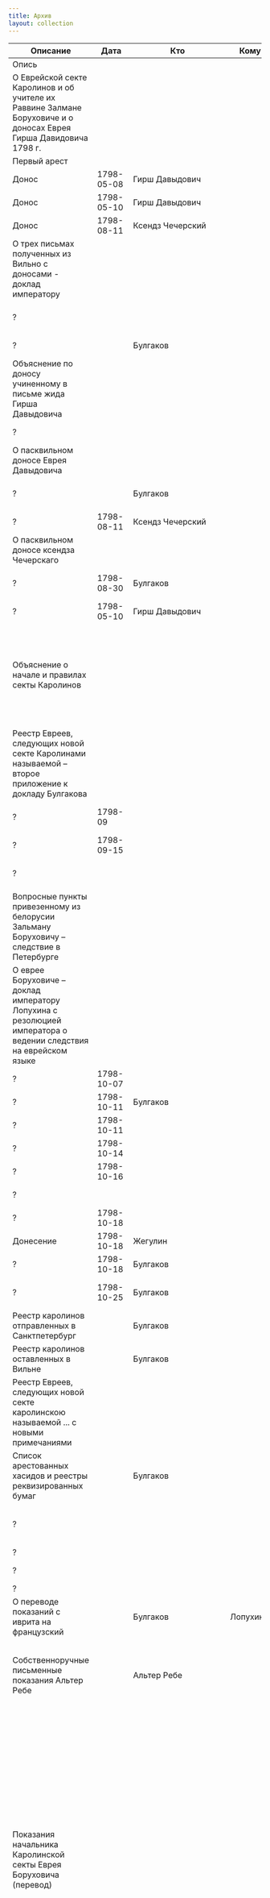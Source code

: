 ```yaml
---
title: Архив
layout: collection
---
```

| Описание | Дата | Кто | Кому | Язык | Документ | Страницы | Расшифровка |
| --- | --- | --- | --- | --- | --- | --- | --- |
| <span class="part-title">Опись</span> |
| О Еврейской секте Каролинов и об учителе их Раввине Залмане Боруховиче и о доносах Еврея Гирша Давидовича 1798 г. |  |  |  | ru | [000](documents/000.html) | <a class="page" href="documents/000.html#p000-1">000</a> |  |
| <span class="part-title">Первый арест</span> |
| Донос | 1798-05-08 | Гирш Давыдович |  | ru | [001](documents/001.html) | <a class="missing-page" href="documents/001.html#p001-1">001</a> <a class="page" href="documents/001.html#p001-2">001об</a> |  |
| Донос | 1798-05-10 | Гирш Давыдович |  | ru | [002](documents/002.html) | <a class="page" href="documents/002.html#p002-1">002</a> <a class="page" href="documents/002.html#p002-2">002об</a> |  |
| Донос | 1798-08-11 | Ксендз Чечерский |  | ru | [003](documents/003.html) | <a class="page" href="documents/003.html#p003-1">003</a> <a class="page" href="documents/003.html#p003-2">003об</a> |  |
| О трех письмах полученных из Вильно с доносами - доклад императору |  |  |  | ru | [004](documents/004.html) | <a class="page" href="documents/004.html#p004-1">004</a> <a class="page" href="documents/004.html#p004-2">004об</a> <a class="page" href="documents/004.html#p005-1">005</a> |  |
| ? |  |  |  | ru | [006](documents/006.html) | <a class="page" href="documents/006.html#p006-1">006</a> <a class="page" href="documents/006.html#p006-2">006об</a> <a class="page" href="documents/006.html#p007-1">007</a> |  |
| ? |  | Булгаков |  | ru | [008](documents/008.html) | <a class="page" href="documents/008.html#p008-1">008</a> <a class="page" href="documents/008.html#p008-2">008об</a> |  |
| Объяснение по доносу учиненному в письме жида Гирша Давыдовича |  |  |  | ru | [009](documents/009.html) | <a class="page" href="documents/009.html#p009-1">009</a> <a class="page" href="documents/009.html#p009-2">009об</a> <a class="page" href="documents/009.html#p010-1">010</a> <a class="page" href="documents/009.html#p010-2">010об</a> |  |
| ? |  |  |  | ru | [011](documents/011.html) | <a class="page" href="documents/011.html#p011-1">011</a> <a class="page" href="documents/011.html#p011-2">011об</a> |  |
| О пасквильном доносе Еврея Давыдовича |  |  |  | ru | [012](documents/012.html) | <a class="page" href="documents/012.html#p012-1">012</a> <a class="page" href="documents/012.html#p012-2">012об</a> |  |
| ? |  | Булгаков |  | ru | [013](documents/013.html) | <a class="page" href="documents/013.html#p013-1">013</a> <a class="page" href="documents/013.html#p013-2">013об</a> <a class="page" href="documents/013.html#p014-1">014</a> |  |
| ? | 1798-08-11 | Ксендз Чечерский |  | ru | [015](documents/015.html) | <a class="page" href="documents/015.html#p015-1">015</a> |  |
| О пасквильном доносе ксендза Чечерскаго |  |  |  | ru | [016](documents/016.html) | <a class="page" href="documents/016.html#p016-1">016</a> <a class="page" href="documents/016.html#p016-2">016об</a> <a class="page" href="documents/016.html#p017-1">017</a> |  |
| ? | 1798-08-30 | Булгаков |  | ru | [018](documents/018.html) | <a class="page" href="documents/018.html#p018-1">018</a> <a class="page" href="documents/018.html#p018-2">018об</a> <a class="page" href="documents/018.html#p019-1">019</a> |  |
| ? | 1798-05-10 | Гирш Давыдович |  | ru | [020](documents/020.html) | <a class="page" href="documents/020.html#p020-1">020</a> |  |
| Объяснение о начале и правилах секты Каролинов |  |  |  | ru | [021](documents/021.html) | <a class="page" href="documents/021.html#p021-1">021</a> <a class="page" href="documents/021.html#p021-2">021об</a> <a class="page" href="documents/021.html#p022-1">022</a> <a class="page" href="documents/021.html#p022-2">022об</a> <a class="page" href="documents/021.html#p023-1">023</a> <a class="page" href="documents/021.html#p023-2">023об</a> <a class="page" href="documents/021.html#p024-1">024</a> <a class="page" href="documents/021.html#p024-2">024об</a> <a class="page" href="documents/021.html#p025-1">025</a> <a class="page" href="documents/021.html#p025-2">025об</a> |  |
| Реестр Евреев, следующих новой секте Каролинами называемой – второе приложение к докладу Булгакова |  |  |  | ru | [026](documents/026.html) | <a class="page" href="documents/026.html#p026-1">026</a> <a class="page" href="documents/026.html#p026-2">026об</a> <a class="page" href="documents/026.html#p027-1">027</a> <a class="page" href="documents/026.html#p027-2">027об</a> |  |
| ? | 1798-09 |  |  | ru | [028](documents/028.html) | <a class="page" href="documents/028.html#p028-1">028</a> <a class="page" href="documents/028.html#p028-2">028об</a> <a class="page" href="documents/028.html#p028a-1">028a</a> |  |
| ? | 1798-09-15 |  |  | ru | [029](documents/029.html) | <a class="page" href="documents/029.html#p029-1">029</a> <a class="page" href="documents/029.html#p029-2">029об</a> |  |
| ? |  |  |  | ru | [030](documents/030.html) | <a class="page" href="documents/030.html#p030-1">030</a> <a class="page" href="documents/030.html#p030-2">030об</a> <a class="page" href="documents/030.html#p031-1">031</a> |  |
| Вопросные пункты привезенному из белорусии Зальману Боруховичу – следствие в Петербурге |  |  |  | ru | [032](documents/032.html) | <a class="page" href="documents/032.html#p032-1">032</a> <a class="page" href="documents/032.html#p032-2">032об</a> <a class="page" href="documents/032.html#p033-1">033</a> <a class="page" href="documents/032.html#p033-2">033об</a> |  |
| О еврее Боруховиче – доклад императору Лопухина с резолюцией императора о ведении следствия на еврейском языке |  |  |  | ru | [034](documents/034.html) | <a class="page" href="documents/034.html#p034-1">034</a> <a class="page" href="documents/034.html#p034-2">034об</a> |  |
| ? | 1798-10-07 |  |  | ru | [035](documents/035.html) | <a class="page" href="documents/035.html#p035-1">035</a> |  |
| ? | 1798-10-11 | Булгаков |  | ru | [036](documents/036.html) | <a class="page" href="documents/036.html#p036-1">036</a> |  |
| ? | 1798-10-11 |  |  | ru | [037](documents/037.html) | <a class="page" href="documents/037.html#p037-1">037</a> |  |
| ? | 1798-10-14 |  |  | ru | [038](documents/038.html) | <a class="page" href="documents/038.html#p038-1">038</a> |  |
| ? | 1798-10-16 |  |  | ru | [039](documents/039.html) | <a class="page" href="documents/039.html#p039-1">039</a> |  |
| ? |  |  |  | ru | [040](documents/040.html) | <a class="page" href="documents/040.html#p040-1">040</a> <a class="page" href="documents/040.html#p040-2">040об</a> |  |
| ? | 1798-10-18 |  |  | ru | [041](documents/041.html) | <a class="page" href="documents/041.html#p041-1">041</a> <a class="page" href="documents/041.html#p041-2">041об</a> |  |
| Донесение | 1798-10-18 | Жегулин |  | ru | [042](documents/042.html) | <a class="page" href="documents/042.html#p042-1">042</a> <a class="page" href="documents/042.html#p042-2">042об</a> |  |
| ? | 1798-10-18 | Булгаков |  | ru | [043](documents/043.html) | <a class="page" href="documents/043.html#p043-1">043</a> |  |
| ? | 1798-10-25 | Булгаков |  | ru | [044](documents/044.html) | <a class="page" href="documents/044.html#p044-1">044</a> <a class="page" href="documents/044.html#p044-2">044об</a> <a class="page" href="documents/044.html#p045-1">045</a> |  |
| Реестр каролинов отправленных в Санктпетербург |  | Булгаков |  | ru | [046](documents/046.html) | <a class="page" href="documents/046.html#p046-1">046</a> |  |
| Реестр каролинов оставленных в Вильне |  | Булгаков |  | ru | [047](documents/047.html) | <a class="page" href="documents/047.html#p047-1">047</a> |  |
| Реестр Евреев, следующих новой секте каролинскою называемой ... с новыми примечаниями |  |  |  | ru | [048](documents/048.html) | <a class="page" href="documents/048.html#p048-1">048</a> <a class="page" href="documents/048.html#p048-2">048об</a> <a class="page" href="documents/048.html#p049-1">049</a> <a class="page" href="documents/048.html#p049-2">049об</a> <a class="page" href="documents/048.html#p050-1">050</a> <a class="page" href="documents/048.html#p050-2">050об</a> <a class="page" href="documents/048.html#p051-1">051</a> |  |
| Список арестованных хасидов и реестры реквизированных бумаг |  | Булгаков |  | ru | [052](documents/052.html) | <a class="page" href="documents/052.html#p052-1">052</a> <a class="page" href="documents/052.html#p052-2">052об</a> | Арье-Лейб Дубинский |
| ? |  |  |  | ru | [053](documents/053.html) | <a class="page" href="documents/053.html#p053-1">053</a> <a class="page" href="documents/053.html#p053-2">053об</a> <a class="page" href="documents/053.html#p054-1">054</a> <a class="page" href="documents/053.html#p054-2">054об</a> |  |
| ? |  |  |  | ru | [055](documents/055.html) | <a class="page" href="documents/055.html#p055-1">055</a> |  |
| ? |  |  |  | ru | [056](documents/056.html) | <a class="page" href="documents/056.html#p056-1">056</a> <a class="page" href="documents/056.html#p056-2">056об</a> |  |
| ? |  |  |  | ru | [057](documents/057.html) | <a class="page" href="documents/057.html#p057-1">057</a> |  |
| O переводе показаний с иврита на французский |  | Булгаков | Лопухину | ru | [058](documents/058.html) | <a class="page" href="documents/058.html#p058-1">058</a> | Арье-Лейб Дубинский |
| Собственноручные письменные показания Альтер Ребе |  | Альтер Ребе |  | he | [059](documents/059.html) | <a class="page" href="documents/059.html#p059-1">059</a> <a class="page" href="documents/059.html#p059-2">059об</a> <a class="page" href="documents/059.html#p060-1">060</a> <a class="page" href="documents/059.html#p060-2">060об</a> <a class="page" href="documents/059.html#p061-1">061</a> <a class="page" href="documents/059.html#p061-2">061об</a> <a class="page" href="documents/059.html#p062-1">062</a> |  |
| Показания начальника Каролинской секты Еврея Боруховича (перевод) |  |  |  | fr | [063](documents/063.html) | <a class="page" href="documents/063.html#p063-1">063</a> <a class="page" href="documents/063.html#p063-2">063об</a> <a class="page" href="documents/063.html#p064-1">064</a> <a class="page" href="documents/063.html#p064-2">064об</a> <a class="page" href="documents/063.html#p065-1">065</a> <a class="page" href="documents/063.html#p065-2">065об</a> <a class="page" href="documents/063.html#p066-1">066</a> <a class="page" href="documents/063.html#p066-2">066об</a> <a class="page" href="documents/063.html#p067-1">067</a> <a class="page" href="documents/063.html#p067-2">067об</a> <a class="page" href="documents/063.html#p068-1">068</a> <a class="page" href="documents/063.html#p068-2">068об</a> <a class="page" href="documents/063.html#p069-1">069</a> <a class="page" href="documents/063.html#p070-1">070</a> <a class="page" href="documents/063.html#p070-2">070об</a> <a class="page" href="documents/063.html#p071-1">071</a> <a class="page" href="documents/063.html#p071-2">071об</a> <a class="page" href="documents/063.html#p072-1">072</a> <a class="page" href="documents/063.html#p072-2">072об</a> <a class="page" href="documents/063.html#p073-1">073</a> <a class="page" href="documents/063.html#p073-2">073об</a> <a class="page" href="documents/063.html#p074-1">074</a> <a class="page" href="documents/063.html#p074-2">074об</a> <a class="page" href="documents/063.html#p075-1">075</a> <a class="page" href="documents/063.html#p075-2">075об</a> <a class="page" href="documents/063.html#p076-1">076</a> <a class="page" href="documents/063.html#p076-2">076об</a> <a class="page" href="documents/063.html#p077-1">077</a> <a class="page" href="documents/063.html#p077-2">077об</a> <a class="page" href="documents/063.html#p078-1">078</a> |  |
| Краткая выписка из показания начальника Каролинской Секты Еврея Боруховича (перевод с французского текста) |  |  |  | ru | [079](documents/079.html) | <a class="page" href="documents/079.html#p079-1">079</a> <a class="page" href="documents/079.html#p079-2">079об</a> <a class="page" href="documents/079.html#p080-1">080</a> |  |
| О заведенной Евреями Секте Каролинов – доклад Лопухина императору о всей истории ареста. На первой странице резолюция императора от 16 ноября 1798 года (19 кислева) |  |  |  | ru | [081](documents/081.html) | <a class="page" href="documents/081.html#p081-1">081</a> <a class="page" href="documents/081.html#p081-2">081об</a> <a class="page" href="documents/081.html#p082-1">082</a> <a class="page" href="documents/081.html#p082-2">082об</a> <a class="page" href="documents/081.html#p083-1">083</a> <a class="page" href="documents/081.html#p083-2">083об</a> |  |
| ПисьмоБулгакову |  |  | Булгакову | ru | [084](documents/084.html) | <a class="page" href="documents/084.html#p084-1">084</a> <a class="page" href="documents/084.html#p084-2">084об</a> |  |
| Объявитель сего еврей (рабин) Залман Борухович... | 1798-11-17 |  |  | ru | [085](documents/085.html) | <a class="page" href="documents/085.html#p085-1">085</a> |  |
| Письмо Лопухину о семи арестованных евреях, отправленных в Вильну | 1798-11-26 |  |  | ru | [086](documents/086.html) | <a class="page" href="documents/086.html#p086-1">086</a> |  |
| Письмо Лопухину об арестованных | 1798-12-05 | Булгаков |  | ru | [087](documents/087.html) | <a class="page" href="documents/087.html#p087-1">087</a> |  |
| Лопухину об освобождении всех арестованных | 1798-11-25 | Булгаков |  | ru | [088](documents/088.html) | <a class="page" href="documents/088.html#p088-1">088</a> |  |
| Заставка: Следствие, произведенное в Вильне по случаю заведения евреями Каролинской секты | 1798-10-25 | Булгаков |  | ru | [088a](documents/088a.html) | <a class="page" href="documents/088a.html#p088a-1">088a</a> |  |
| Лопухину | 1798-12-04 | Жегулин |  | ru | [089](documents/089.html) | <a class="page" href="documents/089.html#p089-1">089</a> <a class="page" href="documents/089.html#p089-2">089об</a> |  |
| Допрос Жида Меера Рафаловича , раввина и начальника Каролинской секты из Вильно (перевод) |  | Меер Рафалович |  | ru | [090](documents/090.html) | <a class="page" href="documents/090.html#p090-1">090</a> <a class="page" href="documents/090.html#p090-2">090об</a> <a class="page" href="documents/090.html#p091-1">091</a> | Ифрах Абрамов |
| Допрос ЖидаМеера Рафаловича |  | Меер Рафалович |  | pl | [092](documents/092.html) | <a class="page" href="documents/092.html#p092-1">092</a> <a class="page" href="documents/092.html#p092-2">092об</a> |  |
| Допрос жида Нохима Ицковича , повереннаго по делам Каролинов (перевод) |  | Нохим Ицкович |  | ru | [093](documents/093.html) | <a class="page" href="documents/093.html#p093-1">093</a> <a class="page" href="documents/093.html#p093-2">093об</a> <a class="page" href="documents/093.html#p094-1">094</a> | Ифрах Абрамов |
| Допрос жидаНохима Ицковича |  | Нохим Ицкович |  | pl | [095](documents/095.html) | <a class="page" href="documents/095.html#p095-1">095</a> <a class="page" href="documents/095.html#p095-2">095об</a> <a class="page" href="documents/095.html#p096-1">096</a> |  |
| Допрос жида Лейбы Зеликовича (перевод) |  | Лейба Зеликович |  | ru | [097](documents/097.html) | <a class="page" href="documents/097.html#p097-1">097</a> <a class="page" href="documents/097.html#p097-2">097об</a> | Ифрах Абрамов |
| Допрос жидаЛейбы Зеликовича |  | Лейба Зеликович |  | pl | [098](documents/098.html) | <a class="page" href="documents/098.html#p098-1">098</a> <a class="page" href="documents/098.html#p098-2">098об</a> |  |
| Допрос жида Арона Берковича (перевод) |  | Арон Беркович |  | ru | [099](documents/099.html) | <a class="page" href="documents/099.html#p099-1">099</a> <a class="page" href="documents/099.html#p099-2">099об</a> | Ифрах Абрамов |
| Допрос жидаАрона Берковича |  | Арон Беркович |  | pl | [100](documents/100.html) | <a class="page" href="documents/100.html#p100-1">100</a> <a class="page" href="documents/100.html#p100-2">100об</a> |  |
| Допрос жида Лейбы Мейеровича (перевод) |  | Лейба Мейерович |  | ru | [101](documents/101.html) | <a class="page" href="documents/101.html#p101-1">101</a> <a class="page" href="documents/101.html#p101-2">101об</a> | Ифрах Абрамов |
| Допрос жидаЛейбы Мейеровича |  | Лейба Мейерович |  | pl | [102](documents/102.html) | <a class="page" href="documents/102.html#p102-1">102</a> <a class="page" href="documents/102.html#p102-2">102об</a> |  |
| Допрос жида Зелмана Янкелевича (перевод) |  | Зелман Янкелевич |  | ru | [103](documents/103.html) | <a class="page" href="documents/103.html#p103-1">103</a> | Ифрах Абрамов |
| Допрос жидаЗелмана Янкелевича |  | Зелман Янкелевич |  | pl | [104](documents/104.html) | <a class="page" href="documents/104.html#p104-1">104</a> |  |
| Допрос жида Вулфа Шимелиовича (перевод) |  | Вулф Шимелиович |  | ru | [105](documents/105.html) | <a class="page" href="documents/105.html#p105-1">105</a> | Ифрах Абрамов |
| Допрос жидаВулфа Шимелиовича |  | Вулф Шимелиович |  | pl | [106](documents/106.html) | <a class="page" href="documents/106.html#p106-1">106</a> |  |
| Допрос Браславского жида Рафаила Шлиемовича (перевод) |  | Рафаил Шлиомович |  | ru | [107](documents/107.html) | <a class="page" href="documents/107.html#p107-1">107</a> <a class="page" href="documents/107.html#p107-2">107об</a> | Ифрах Абрамов |
| Допрос Браславского жидаРафаила Шлиемовича |  | Рафаил Шлиомович |  | pl | [108](documents/108.html) | <a class="page" href="documents/108.html#p108-1">108</a> <a class="page" href="documents/108.html#p108-2">108об</a> |  |
| Допрос жида Юделя Елиашевича (перевод) |  | Юдель Елиашевич |  | ru | [109](documents/109.html) | <a class="page" href="documents/109.html#p109-1">109</a> <a class="missing-page" href="documents/109.html#p109-2">109об</a> | Ифрах Абрамов |
| Допрос жидаЮделя Елиашевича |  | Юдель Елиашевич |  | pl | [110](documents/110.html) | <a class="page" href="documents/110.html#p110-1">110</a> <a class="page" href="documents/110.html#p110-2">110об</a> |  |
| Допрос жида Михеля Файбишовича (перевод) |  | Михель Файбишович |  | ru | [111](documents/111.html) | <a class="page" href="documents/111.html#p111-1">111</a> | Ифрах Абрамов |
| Допрос жидаМихеля Файбишовича |  | Михель Файбишович |  | pl | [112](documents/112.html) | <a class="page" href="documents/112.html#p112-1">112</a> |  |
| Допрос жида Зелмана Лейзеровича (перевод) |  | Зелман Лейзерович |  | ru | [113](documents/113.html) | <a class="page" href="documents/113.html#p113-1">113</a> | Ифрах Абрамов |
| Допрос жидаЗелмана Лейзеровича |  | Зелман Лейзерович |  | pl | [114](documents/114.html) | <a class="page" href="documents/114.html#p114-1">114</a> |  |
| Допрос жида Переца Хаймовича (перевод) |  | Перец Хаймович |  | ru | [115](documents/115.html) | <a class="page" href="documents/115.html#p115-1">115</a> | Ифрах Абрамов |
| Допрос жидаПереца Хаймовича |  | Перец Хаймович |  | pl | [116](documents/116.html) | <a class="page" href="documents/116.html#p116-1">116</a> |  |
| Допрос жида Ицка Сайовича (перевод) |  | Ицко Сайович |  | ru | [117](documents/117.html) | <a class="page" href="documents/117.html#p117-1">117</a> | Ифрах Абрамов |
| Допрос жидаИцка Сайовича |  | Ицко Сайович |  | pl | [118](documents/118.html) | <a class="page" href="documents/118.html#p118-1">118</a> |  |
| Допрос жидаШая Ицковича |  | Шая Ицкович |  | pl | [119](documents/119.html) | <a class="page" href="documents/119.html#p119-1">119</a> |  |
| Допрос жида Шая Ицковича (перевод) |  | Шая_Ицкович |  | ru | [120](documents/120.html) | <a class="page" href="documents/120.html#p120-1">120</a> | Ифрах Абрамов |
| Допрос жида Лейзера Нотолевича (перевод) |  | Лейзер Нотолевич |  | ru | [121](documents/121.html) | <a class="page" href="documents/121.html#p121-1">121</a> | Ифрах Абрамов |
| Допрос жидаЛейзера Нотолевича |  | Лейзер Нотолевич |  | pl | [122](documents/122.html) | <a class="page" href="documents/122.html#p122-1">122</a> |  |
| Допрос жида Боруха Мордуховича (перевод) |  | Борух Мордухович |  | ru | [123](documents/123.html) | <a class="page" href="documents/123.html#p123-1">123</a> | Ифрах Абрамов |
| Допрос жидаБоруха Мордуховича |  | Борух Мордухович |  | pl | [124](documents/124.html) | <a class="page" href="documents/124.html#p124-1">124</a> |  |
| Допрос жида Иоселя Мовшовича (перевод) |  | Иосель Мовшович |  | ru | [125](documents/125.html) | <a class="page" href="documents/125.html#p125-1">125</a> | Ифрах Абрамов |
| Допрос жидаИоселя Мовшовича |  | Иосель Мовшович |  | pl | [126](documents/126.html) | <a class="page" href="documents/126.html#p126-1">126</a> |  |
| Допрос жида Мовши Иосиеловича (перевод) |  | Мовша Иосилович |  | ru | [127](documents/127.html) | <a class="page" href="documents/127.html#p127-1">127</a> | Ифрах Абрамов |
| Допрос жидаМовши Иосиеловича |  | Мовша Иосилович |  | pl | [128](documents/128.html) | <a class="page" href="documents/128.html#p128-1">128</a> |  |
| Допрос жида Хлиовна Зоруховича (перевод) |  | Хлиовна Зорухович |  | ru | [129](documents/129.html) | <a class="page" href="documents/129.html#p129-1">129</a> | Ифрах Абрамов |
| Допрос жидаХлиовна Зоруховича |  | Хлиовна Зорухович |  | pl | [130](documents/130.html) | <a class="page" href="documents/130.html#p130-1">130</a> |  |
| Допрос жида Зелмана Лейбовича (перевод) |  | Зелман Лейбович |  | ru | [131](documents/131.html) | <a class="page" href="documents/131.html#p131-1">131</a> | Ифрах Абрамов |
| Допрос жидаЗелмана Лейбовича |  | Зелман Лейбович |  | pl | [132](documents/132.html) | <a class="page" href="documents/132.html#p132-1">132</a> |  |
| Допрос жида Гирши Иоселиовича (перевод) |  | Гирша Иоселиович |  | ru | [133](documents/133.html) | <a class="page" href="documents/133.html#p133-1">133</a> | Ифрах Абрамов |
| Допрос жидаГирши Иоселиовича |  | Гирша Иоселиович |  | pl | [134](documents/134.html) | <a class="page" href="documents/134.html#p134-1">134</a> |  |
| Допрос жида Шмуила Хаимовича , Индурскаго рабина (перевод) |  | Шмуйло Хаймович |  | ru | [135](documents/135.html) | <a class="page" href="documents/135.html#p135-1">135</a> <a class="page" href="documents/135.html#p135-2">135об</a> | Ифрах Абрамов |
| Допрос жидаШмуила Хаимовича |  | Шмуйло Хаймович |  | pl | [136](documents/136.html) | <a class="page" href="documents/136.html#p136-1">136</a> <a class="page" href="documents/136.html#p136-2">136об</a> |  |
| Имена - сгулот |  |  |  | he | [137](documents/137.html) | <a class="page" href="documents/137.html#p137-1">137</a> <a class="page" href="documents/137.html#p138-1">138</a> <a class="page" href="documents/137.html#p139-1">139</a> <a class="page" href="documents/137.html#p140-1">140</a> <a class="page" href="documents/137.html#p141-1">141</a> <a class="page" href="documents/137.html#p142-1">142</a> <a class="page" href="documents/137.html#p143-1">143</a> |  |
| Заставка: Бумаги, найденные у Меера Рафаиловича |  |  |  | ru | [143a](documents/143a.html) | <a class="page" href="documents/143a.html#p143a-1">143a</a> |  |
| Письмо |  |  |  | pl | [144](documents/144.html) | <a class="page" href="documents/144.html#p144-1">144</a> <a class="page" href="documents/144.html#p144-2">144об</a> |  |
| ? |  |  |  | pl | [145](documents/145.html) | <a class="page" href="documents/145.html#p145-1">145</a> |  |
| Текст |  |  |  | yi | [146](documents/146.html) | <a class="page" href="documents/146.html#p146-1">146</a> |  |
| ? |  |  |  | pl | [147](documents/147.html) | <a class="page" href="documents/147.html#p147-1">147</a> |  |
| ? |  |  |  | he | [148](documents/148.html) | <a class="page" href="documents/148.html#p148-1">148</a> |  |
| ? |  |  |  | he | [148a](documents/148a.html) | <a class="page" href="documents/148a.html#p148a-1">148a</a> |  |
| ? |  |  |  | fr | [149](documents/149.html) | <a class="page" href="documents/149.html#p149-1">149</a> |  |
| ? |  |  |  | he | [150](documents/150.html) | <a class="page" href="documents/150.html#p150-1">150</a> |  |
| Заставка: Письмо, найденное у Вольфа Шмулевича |  |  |  | ru | [150a](documents/150a.html) | <a class="page" href="documents/150a.html#p150a-1">150a</a> |  |
| ? |  |  |  | fr | [151](documents/151.html) | <a class="page" href="documents/151.html#p151-1">151</a> |  |
| ? |  |  |  | he | [152](documents/152.html) | <a class="page" href="documents/152.html#p152-1">152</a> <a class="page" href="documents/152.html#p152-2">152об</a> |  |
| Заставка: Бумаги Нохума Ицковича |  |  |  | ru | [152a](documents/152a.html) | <a class="page" href="documents/152a.html#p152a-1">152a</a> |  |
| ? | сиван 550??? |  |  | fr | [153](documents/153.html) | <a class="page" href="documents/153.html#p153-1">153</a> |  |
| ? |  |  |  | he | [154](documents/154.html) | <a class="page" href="documents/154.html#p154-1">154</a> <a class="page" href="documents/154.html#p154-2">154об</a> |  |
| ? |  |  |  | pl | [155](documents/155.html) | <a class="page" href="documents/155.html#p155-1">155</a> <a class="page" href="documents/155.html#p155-2">155об</a> |  |
| ? |  |  |  | he | [156](documents/156.html) | <a class="page" href="documents/156.html#p156-1">156</a> |  |
| ? |  |  |  | he | [157](documents/157.html) | <a class="page" href="documents/157.html#p157-1">157</a> |  |
| ? | 1798-10-16 | губернский секретарьКозминский |  | ru | [158](documents/158.html) | <a class="page" href="documents/158.html#p158-1">158</a> | Ифрах Абрамов |
| ? |  |  |  | pl | [159](documents/159.html) | <a class="page" href="documents/159.html#p159-1">159</a> |  |
| Заставка: Расписки в деньгах, пересланных в Иерусалим |  |  |  | ru | [160](documents/160.html) | <a class="page" href="documents/160.html#p160-1">160</a> | Ифрах Абрамов |
| ? |  |  |  | he | [161](documents/161.html) | <a class="page" href="documents/161.html#p161-1">161</a> <a class="page" href="documents/161.html#p161-2">161об</a> |  |
| ? |  |  |  | he | [162](documents/162.html) | <a class="page" href="documents/162.html#p162-1">162</a> |  |
| ? |  |  |  | he | [163](documents/163.html) | <a class="page" href="documents/163.html#p163-1">163</a> |  |
| ? |  |  |  | he | [164](documents/164.html) | <a class="page" href="documents/164.html#p164-1">164</a> |  |
| ? |  |  |  | he | [165](documents/165.html) | <a class="page" href="documents/165.html#p165-1">165</a> |  |
| ? |  |  |  | he | [166](documents/166.html) | <a class="page" href="documents/166.html#p166-1">166</a> |  |
| ? |  |  |  | he | [167](documents/167.html) | <a class="page" href="documents/167.html#p167-1">167</a> |  |
| ? |  |  |  | he | [168](documents/168.html) | <a class="page" href="documents/168.html#p168-1">168</a> |  |
| ? |  |  |  | he | [169](documents/169.html) | <a class="page" href="documents/169.html#p169-1">169</a> |  |
| ? |  |  |  | he | [170](documents/170.html) | <a class="page" href="documents/170.html#p170-1">170</a> |  |
| ? |  |  |  | he | [171](documents/171.html) | <a class="page" href="documents/171.html#p171-1">171</a> <a class="page" href="documents/171.html#p171-2">171об</a> |  |
| ? |  |  |  | he | [172](documents/172.html) | <a class="page" href="documents/172.html#p172-1">172</a> |  |
| ? |  |  |  | he | [173](documents/173.html) | <a class="page" href="documents/173.html#p173-1">173</a> |  |
| ? |  |  |  | he | [174](documents/174.html) | <a class="page" href="documents/174.html#p174-1">174</a> <a class="page" href="documents/174.html#p174-2">174об</a> |  |
| ? |  |  |  | he | [175](documents/175.html) | <a class="page" href="documents/175.html#p175-1">175</a> <a class="page" href="documents/175.html#p175-2">175об</a> |  |
| ? |  |  |  | he | [176](documents/176.html) | <a class="page" href="documents/176.html#p176-1">176</a> |  |
| ? |  |  |  | he | [177](documents/177.html) | <a class="page" href="documents/177.html#p177-1">177</a> |  |
| ? |  |  |  | he | [178](documents/178.html) | <a class="page" href="documents/178.html#p178-1">178</a> |  |
| ? |  |  |  | he | [179](documents/179.html) | <a class="page" href="documents/179.html#p179-1">179</a> <a class="page" href="documents/179.html#p179a-1">179a</a> |  |
| ? |  |  |  | he | [180](documents/180.html) | <a class="page" href="documents/180.html#p180-1">180</a> <a class="page" href="documents/180.html#p180-2">180об</a> |  |
| ? |  |  |  | he | [181](documents/181.html) | <a class="page" href="documents/181.html#p181-1">181</a> |  |
| ? |  |  |  | he | [182](documents/182.html) | <a class="page" href="documents/182.html#p182-1">182</a> |  |
| ? |  |  |  | he | [183](documents/183.html) | <a class="page" href="documents/183.html#p183-1">183</a> |  |
| ? |  |  |  | he | [184](documents/184.html) | <a class="page" href="documents/184.html#p184-1">184</a> |  |
| ? |  |  |  | he | [185](documents/185.html) | <a class="page" href="documents/185.html#p185-1">185</a> |  |
| ? |  |  |  | he | [186](documents/186.html) | <a class="page" href="documents/186.html#p186-1">186</a> |  |
| ? |  |  |  | he | [187](documents/187.html) | <a class="page" href="documents/187.html#p187-1">187</a> |  |
| ? |  |  |  | he | [188](documents/188.html) | <a class="page" href="documents/188.html#p188-1">188</a> |  |
| ? |  |  |  | he | [189](documents/189.html) | <a class="page" href="documents/189.html#p189-1">189</a> |  |
| ? |  |  |  | he | [190](documents/190.html) | <a class="page" href="documents/190.html#p190-1">190</a> |  |
| ? |  |  |  | he | [191](documents/191.html) | <a class="page" href="documents/191.html#p191-1">191</a> |  |
| ? |  |  |  | he | [192](documents/192.html) | <a class="page" href="documents/192.html#p192-1">192</a> |  |
| ? |  |  |  | he | [193](documents/193.html) | <a class="page" href="documents/193.html#p193-1">193</a> |  |
| ? |  |  |  | he | [194](documents/194.html) | <a class="page" href="documents/194.html#p194-1">194</a> |  |
| ? |  |  |  | he | [195](documents/195.html) | <a class="page" href="documents/195.html#p195-1">195</a> |  |
| ? |  |  |  | he | [196](documents/196.html) | <a class="page" href="documents/196.html#p196-1">196</a> |  |
| ? |  |  |  | he | [197](documents/197.html) | <a class="page" href="documents/197.html#p197-1">197</a> |  |
| ? |  |  |  | he | [198](documents/198.html) | <a class="page" href="documents/198.html#p198-1">198</a> |  |
| ? |  |  |  | he | [199](documents/199.html) | <a class="page" href="documents/199.html#p199-1">199</a> |  |
| ? |  |  |  | he | [200](documents/200.html) | <a class="page" href="documents/200.html#p200-1">200</a> <a class="page" href="documents/200.html#p200-2">200об</a> |  |
| ? |  |  |  | he | [201](documents/201.html) | <a class="page" href="documents/201.html#p201-1">201</a> |  |
| ? |  |  |  | he | [202](documents/202.html) | <a class="page" href="documents/202.html#p202-1">202</a> |  |
| ? |  |  |  | he | [203](documents/203.html) | <a class="page" href="documents/203.html#p203-1">203</a> |  |
| ? |  |  |  | he | [204](documents/204.html) | <a class="page" href="documents/204.html#p204-1">204</a> |  |
| ? |  |  |  | he | [205](documents/205.html) | <a class="page" href="documents/205.html#p205-1">205</a> |  |
| ? |  |  |  | he | [206](documents/206.html) | <a class="page" href="documents/206.html#p206-1">206</a> |  |
| ? |  |  |  | he | [207](documents/207.html) | <a class="page" href="documents/207.html#p207-1">207</a> |  |
| ? |  |  |  | he | [208](documents/208.html) | <a class="page" href="documents/208.html#p208-1">208</a> |  |
| ? |  |  |  | he | [209](documents/209.html) | <a class="page" href="documents/209.html#p209-1">209</a> <a class="page" href="documents/209.html#p209-2">209об</a> |  |
| ? |  |  |  | he | [210](documents/210.html) | <a class="page" href="documents/210.html#p210-1">210</a> |  |
| ? |  |  |  | he | [211](documents/211.html) | <a class="page" href="documents/211.html#p211-1">211</a> |  |
| ? |  |  |  | he | [212](documents/212.html) | <a class="page" href="documents/212.html#p212-1">212</a> |  |
| ? |  |  |  | he | [213](documents/213.html) | <a class="page" href="documents/213.html#p213-1">213</a> <a class="page" href="documents/213.html#p213-2">213об</a> |  |
| ? |  |  |  | he | [214](documents/214.html) | <a class="page" href="documents/214.html#p214-1">214</a> <a class="page" href="documents/214.html#p214-2">214об</a> |  |
| ? |  |  |  | he | [215](documents/215.html) | <a class="page" href="documents/215.html#p215-1">215</a> <a class="page" href="documents/215.html#p215-2">215об</a> |  |
| ? |  |  |  | he | [216](documents/216.html) | <a class="page" href="documents/216.html#p216-1">216</a> |  |
| ? |  |  |  | he | [217](documents/217.html) | <a class="page" href="documents/217.html#p217-1">217</a> <a class="page" href="documents/217.html#p217-2">217об</a> |  |
| ? |  |  |  | he | [218](documents/218.html) | <a class="page" href="documents/218.html#p218-1">218</a> <a class="page" href="documents/218.html#p218-2">218об</a> |  |
| ? |  |  |  | he | [219](documents/219.html) | <a class="page" href="documents/219.html#p219-1">219</a> <a class="page" href="documents/219.html#p219-2">219об</a> |  |
| ? |  |  |  | he | [220](documents/220.html) | <a class="page" href="documents/220.html#p220-1">220</a> |  |
| ? |  |  |  | he | [221](documents/221.html) | <a class="page" href="documents/221.html#p221-1">221</a> |  |
| ? |  |  |  | he | [222](documents/222.html) | <a class="page" href="documents/222.html#p222-1">222</a> |  |
| ? |  |  |  | he | [223](documents/223.html) | <a class="page" href="documents/223.html#p223-1">223</a> |  |
| ? |  |  |  | he | [224](documents/224.html) | <a class="page" href="documents/224.html#p224-1">224</a> |  |
| ? |  |  |  | he | [225](documents/225.html) | <a class="page" href="documents/225.html#p225-1">225</a> |  |
| ? |  |  |  | he | [226](documents/226.html) | <a class="page" href="documents/226.html#p226-1">226</a> |  |
| ? |  |  |  | he | [227](documents/227.html) | <a class="page" href="documents/227.html#p227-1">227</a> |  |
| ? |  |  |  | he | [228](documents/228.html) | <a class="page" href="documents/228.html#p228-1">228</a> |  |
| ? |  |  |  | he | [229](documents/229.html) | <a class="page" href="documents/229.html#p229-1">229</a> |  |
| ? |  |  |  | he | [230](documents/230.html) | <a class="page" href="documents/230.html#p230-1">230</a> |  |
| ? |  |  |  | he | [231](documents/231.html) | <a class="page" href="documents/231.html#p231-1">231</a> |  |
| ? |  |  |  | he | [232](documents/232.html) | <a class="page" href="documents/232.html#p232-1">232</a> |  |
| Щет отправленных от Видзенских Каролинов денег в святейшую землю или Палестину, в город Тверь и Цфас, и именно кому |  |  |  | ru | [233](documents/233.html) | <a class="page" href="documents/233.html#p233-1">233</a> |  |
| Заставка: Бумаги Рафаила Шломовича |  |  |  | ru | [234](documents/234.html) | <a class="page" href="documents/234.html#p234-1">234</a> |  |
| Содержание бумаг привезенных из Видзы с Жидом Рафаилом Шломовичем |  |  |  | ru | [235](documents/235.html) | <a class="page" href="documents/235.html#p235-1">235</a> <a class="missing-page" href="documents/235.html#p235-2">235об</a> |  |
| ? |  |  |  | he | [236](documents/236.html) | <a class="page" href="documents/236.html#p236-1">236</a> <a class="page" href="documents/236.html#p236-2">236об</a> |  |
| ? |  |  |  | he | [237](documents/237.html) | <a class="page" href="documents/237.html#p237-1">237</a> |  |
| ? |  |  |  | he | [238](documents/238.html) | <a class="page" href="documents/238.html#p238-1">238</a> |  |
| ? |  |  |  | he | [239](documents/239.html) | <a class="page" href="documents/239.html#p239-1">239</a> |  |
| ? |  |  |  | he | [240](documents/240.html) | <a class="missing-page" href="documents/240.html#p240-1">240</a> |  |
| ? |  |  |  | he | [241](documents/241.html) | <a class="page" href="documents/241.html#p241-1">241</a> |  |
| ? |  |  |  | he | [242](documents/242.html) | <a class="page" href="documents/242.html#p242-1">242</a> <a class="page" href="documents/242.html#p242-2">242об</a> |  |
| ? |  |  |  | he | [243](documents/243.html) | <a class="page" href="documents/243.html#p243-1">243</a> <a class="page" href="documents/243.html#p243-2">243об</a> |  |
| ? |  |  |  | he | [244](documents/244.html) | <a class="page" href="documents/244.html#p244-1">244</a> <a class="page" href="documents/244.html#p244-2">244об</a> |  |
| ? |  |  |  | he | [245](documents/245.html) | <a class="page" href="documents/245.html#p245-1">245</a> |  |
| ? |  |  |  | he | [246](documents/246.html) | <a class="page" href="documents/246.html#p246-1">246</a> |  |
| ? |  |  |  | he | [247](documents/247.html) | <a class="page" href="documents/247.html#p247-1">247</a> |  |
| <span class="part-title">Второй арест</span> |
| ? |  |  |  | ru | [248](documents/248.html) | <a class="missing-page" href="documents/248.html#p248-1">248</a> <a class="missing-page" href="documents/248.html#p249-1">249</a> <a class="missing-page" href="documents/248.html#p250-1">250</a> <a class="missing-page" href="documents/248.html#p251-1">251</a> <a class="missing-page" href="documents/248.html#p252-1">252</a> |  |
| О секте каролинов – доклад после инспекции Хрущова («таинство оной есть при отправлении Богомолья кричать во всю силу и лезть на стену, а через то привести себя в безпамятство и не иметь других мыслей») |  |  |  | ru | [253](documents/253.html) | <a class="page" href="documents/253.html#p253-1">253</a> <a class="page" href="documents/253.html#p254-1">254</a> |  |
| ? | 1800-09-19 |  |  | ru | [255](documents/255.html) | <a class="page" href="documents/255.html#p255-1">255</a> |  |
| ? | 1800-09-17 |  |  | ru | [256](documents/256.html) | <a class="page" href="documents/256.html#p256-1">256</a> |  |
| ? |  |  |  | ru | [257](documents/257.html) | <a class="page" href="documents/257.html#p257-1">257</a> <a class="page" href="documents/257.html#p258-1">258</a> |  |
| ? |  |  |  | ru | [259](documents/259.html) | <a class="page" href="documents/259.html#p259-1">259</a> |  |
| ? |  |  |  | ru | [260](documents/260.html) | <a class="page" href="documents/260.html#p260-1">260</a> |  |
| ? |  |  |  | ru | [261](documents/261.html) | <a class="page" href="documents/261.html#p261-1">261</a> <a class="page" href="documents/261.html#p262-1">262</a> |  |
| ? |  |  |  | ru | [263](documents/263.html) | <a class="page" href="documents/263.html#p263-1">263</a> |  |
| ? |  |  |  | ru | [264](documents/264.html) | <a class="page" href="documents/264.html#p264-1">264</a> |  |
| Письмо Белеков (?) об оплате счетов Хрущова | 1800-10-17 |  |  | ru | [265](documents/265.html) | <a class="page" href="documents/265.html#p265-1">265</a> |  |
| ? |  |  |  | ru | [266](documents/266.html) | <a class="page" href="documents/266.html#p266-1">266</a> |  |
| ? |  |  |  | ru | [267](documents/267.html) | <a class="page" href="documents/267.html#p267-1">267</a> |  |
| ? |  |  |  | ru | [268](documents/268.html) | <a class="page" href="documents/268.html#p268-1">268</a> |  |
| ? |  |  |  | ru | [269](documents/269.html) | <a class="page" href="documents/269.html#p269-1">269</a> <a class="page" href="documents/269.html#p270-1">270</a> <a class="page" href="documents/269.html#p271-1">271</a> |  |
| ? |  |  |  | ru | [272](documents/272.html) | <a class="page" href="documents/272.html#p272-1">272</a> <a class="page" href="documents/272.html#p273-1">273</a> |  |
| ? |  |  |  | ru | [274](documents/274.html) | <a class="page" href="documents/274.html#p274-1">274</a> <a class="page" href="documents/274.html#p274-2">274об</a> |  |
| ? |  |  |  | ru | [275](documents/275.html) | <a class="page" href="documents/275.html#p275-1">275</a> |  |
| ? |  |  |  | ru | [276](documents/276.html) | <a class="page" href="documents/276.html#p276-1">276</a> |  |
| ? |  |  |  | ru | [277](documents/277.html) | <a class="page" href="documents/277.html#p277-1">277</a> <a class="page" href="documents/277.html#p277-2">277об</a> |  |
| ? |  |  |  | ru | [278](documents/278.html) | <a class="page" href="documents/278.html#p278-1">278</a> |  |
| ? |  |  |  | ru | [279](documents/279.html) | <a class="page" href="documents/279.html#p279-1">279</a> |  |
| ? |  |  |  | ru | [280](documents/280.html) | <a class="missing-page" href="documents/280.html#p280-1">280</a> <a class="page" href="documents/280.html#p280-2">280об</a> |  |
| ? |  |  |  | ru | [281](documents/281.html) | <a class="missing-page" href="documents/281.html#p281-1">281</a> <a class="page" href="documents/281.html#p281-2">281об</a> |  |
| ? |  |  |  | ru | [282](documents/282.html) | <a class="missing-page" href="documents/282.html#p282-1">282</a> <a class="page" href="documents/282.html#p282-2">282об</a> |  |
| ? |  |  |  | ru | [283](documents/283.html) | <a class="missing-page" href="documents/283.html#p283-1">283</a> <a class="page" href="documents/283.html#p283-2">283об</a> |  |
| ? |  |  |  | ru | [284](documents/284.html) | <a class="missing-page" href="documents/284.html#p284-1">284</a> <a class="page" href="documents/284.html#p284-2">284об</a> <a class="missing-page" href="documents/284.html#p285-1">285</a> <a class="missing-page" href="documents/284.html#p285-2">285об</a> <a class="missing-page" href="documents/284.html#p286-1">286</a> <a class="page" href="documents/284.html#p286-2">286об</a> |  |
| ? |  |  |  | ru | [287](documents/287.html) | <a class="missing-page" href="documents/287.html#p287-1">287</a> <a class="page" href="documents/287.html#p287-2">287об</a> <a class="missing-page" href="documents/287.html#p288-1">288</a> |  |
| ? |  |  |  | ru | [289](documents/289.html) | <a class="missing-page" href="documents/289.html#p289-1">289</a> <a class="page" href="documents/289.html#p289-2">289об</a> |  |
| ? |  |  |  | ru | [290](documents/290.html) | <a class="missing-page" href="documents/290.html#p290-1">290</a> <a class="page" href="documents/290.html#p290-2">290об</a> <a class="missing-page" href="documents/290.html#p291-1">291</a> <a class="page" href="documents/290.html#p291-2">291об</a> <a class="missing-page" href="documents/290.html#p292-1">292</a> <a class="page" href="documents/290.html#p292-2">292об</a> <a class="missing-page" href="documents/290.html#p293-1">293</a> <a class="page" href="documents/290.html#p293-2">293об</a> <a class="missing-page" href="documents/290.html#p294-1">294</a> <a class="page" href="documents/290.html#p294-2">294об</a> <a class="missing-page" href="documents/290.html#p295-1">295</a> <a class="page" href="documents/290.html#p295-2">295об</a> <a class="missing-page" href="documents/290.html#p296-1">296</a> <a class="page" href="documents/290.html#p296-2">296об</a> <a class="missing-page" href="documents/290.html#p297-1">297</a> <a class="page" href="documents/290.html#p297-2">297об</a> <a class="missing-page" href="documents/290.html#p298-1">298</a> <a class="page" href="documents/290.html#p298-2">298об</a> <a class="missing-page" href="documents/290.html#p299-1">299</a> <a class="page" href="documents/290.html#p299-2">299об</a> <a class="missing-page" href="documents/290.html#p300-1">300</a> <a class="page" href="documents/290.html#p300-2">300об</a> <a class="missing-page" href="documents/290.html#p301-1">301</a> <a class="page" href="documents/290.html#p301-2">301об</a> <a class="missing-page" href="documents/290.html#p302-1">302</a> <a class="page" href="documents/290.html#p302-2">302об</a> <a class="missing-page" href="documents/290.html#p303-1">303</a> <a class="page" href="documents/290.html#p303-2">303об</a> <a class="missing-page" href="documents/290.html#p304-1">304</a> <a class="page" href="documents/290.html#p304-2">304об</a> <a class="missing-page" href="documents/290.html#p305-1">305</a> <a class="page" href="documents/290.html#p305-2">305об</a> <a class="missing-page" href="documents/290.html#p306-1">306</a> <a class="page" href="documents/290.html#p306-2">306об</a> <a class="missing-page" href="documents/290.html#p307-1">307</a> <a class="page" href="documents/290.html#p307-2">307об</a> <a class="missing-page" href="documents/290.html#p308-1">308</a> <a class="page" href="documents/290.html#p308-2">308об</a> <a class="missing-page" href="documents/290.html#p309-1">309</a> <a class="page" href="documents/290.html#p309-2">309об</a> <a class="missing-page" href="documents/290.html#p310-1">310</a> <a class="page" href="documents/290.html#p310-2">310об</a> <a class="missing-page" href="documents/290.html#p311-1">311</a> <a class="missing-page" href="documents/290.html#p311-2">311об</a> <a class="missing-page" href="documents/290.html#p312-1">312</a> <a class="page" href="documents/290.html#p312-2">312об</a> <a class="missing-page" href="documents/290.html#p313-1">313</a> <a class="page" href="documents/290.html#p313-2">313об</a> <a class="missing-page" href="documents/290.html#p314-1">314</a> <a class="page" href="documents/290.html#p314-2">314об</a> <a class="page" href="documents/290.html#p315-1">315</a> <a class="page" href="documents/290.html#p316-1">316</a> <a class="page" href="documents/290.html#p316-2">316об</a> <a class="page" href="documents/290.html#p317-1">317</a> <a class="page" href="documents/290.html#p317-2">317об</a> <a class="page" href="documents/290.html#p318-1">318</a> <a class="page" href="documents/290.html#p318-2">318об</a> <a class="page" href="documents/290.html#p319-1">319</a> <a class="page" href="documents/290.html#p319-2">319об</a> <a class="page" href="documents/290.html#p320-1">320</a> <a class="page" href="documents/290.html#p320-2">320об</a> <a class="page" href="documents/290.html#p321-1">321</a> |  |
| ? |  |  |  | ru | [322](documents/322.html) | <a class="page" href="documents/322.html#p322-1">322</a> |  |
| ? |  |  |  | ru | [323](documents/323.html) | <a class="page" href="documents/323.html#p323-1">323</a> |  |
| ? |  |  |  | ru | [324](documents/324.html) | <a class="page" href="documents/324.html#p324-1">324</a> |  |
| ? |  |  |  | ru | [325](documents/325.html) | <a class="page" href="documents/325.html#p325-1">325</a> <a class="page" href="documents/325.html#p325-2">325об</a> <a class="page" href="documents/325.html#p326-1">326</a> <a class="page" href="documents/325.html#p326-2">326об</a> |  |
| ? |  |  |  | ru | [327](documents/327.html) | <a class="page" href="documents/327.html#p327-1">327</a> |  |
| ? |  |  |  | ru | [328](documents/328.html) | <a class="page" href="documents/328.html#p328-1">328</a> |  |
| ? |  |  |  | ru | [329](documents/329.html) | <a class="page" href="documents/329.html#p329-1">329</a> |  |
| ? |  |  |  | ru | [330](documents/330.html) | <a class="page" href="documents/330.html#p330-1">330</a> |  |
| ? |  |  |  | ru | [331](documents/331.html) | <a class="page" href="documents/331.html#p331-1">331</a> |  |
| ? |  |  |  | ru | [332](documents/332.html) | <a class="page" href="documents/332.html#p332-1">332</a> |  |
| ? |  |  |  | ru | [333](documents/333.html) | <a class="page" href="documents/333.html#p333-1">333</a> |  |
| ? |  |  |  | ru | [334](documents/334.html) | <a class="page" href="documents/334.html#p334-1">334</a> |  |
| ? |  |  |  | ru | [335](documents/335.html) | <a class="page" href="documents/335.html#p335-1">335</a> |  |
| Заставка: Очные Ставки. |  |  |  | ru | [336](documents/336.html) | <a class="page" href="documents/336.html#p336-1">336</a> |  |
| ? |  |  |  | ru | [337](documents/337.html) | <a class="page" href="documents/337.html#p337-1">337</a> <a class="page" href="documents/337.html#p337-2">337об</a> <a class="page" href="documents/337.html#p338-1">338</a> <a class="page" href="documents/337.html#p338-2">338об</a> |  |
| ? |  |  |  | ru | [339](documents/339.html) | <a class="page" href="documents/339.html#p339-1">339</a> |  |
| ? |  |  |  | he | [340](documents/340.html) | <a class="page" href="documents/340.html#p340-1">340</a> <a class="page" href="documents/340.html#p341-1">341</a> <a class="page" href="documents/340.html#p342-1">342</a> |  |
| ? |  |  |  | he | [343](documents/343.html) | <a class="page" href="documents/343.html#p343-1">343</a> <a class="page" href="documents/343.html#p344-1">344</a> <a class="page" href="documents/343.html#p344-2">344об</a> <a class="page" href="documents/343.html#p345-1">345</a> <a class="page" href="documents/343.html#p346-1">346</a> <a class="page" href="documents/343.html#p347-1">347</a> |  |
| ? |  |  |  | ru | [348](documents/348.html) | <a class="page" href="documents/348.html#p348-1">348</a> |  |
| ? |  |  |  | ru | [349](documents/349.html) | <a class="page" href="documents/349.html#p349-1">349</a> |  |
| ? |  |  |  | ru | [350](documents/350.html) | <a class="page" href="documents/350.html#p350-1">350</a> <a class="page" href="documents/350.html#p350-2">350об</a> |  |
| ? |  |  |  | ru | [351](documents/351.html) | <a class="page" href="documents/351.html#p351-1">351</a> |  |
| ? |  |  |  | ru | [352](documents/352.html) | <a class="page" href="documents/352.html#p352-1">352</a> |  |
| ? |  |  |  | ru | [353](documents/353.html) | <a class="page" href="documents/353.html#p353-1">353</a> |  |
| ? |  |  |  | ru | [354](documents/354.html) | <a class="page" href="documents/354.html#p354-1">354</a> |  |
| ? |  |  |  | ru | [355](documents/355.html) | <a class="page" href="documents/355.html#p355-1">355</a> |  |
| ? |  |  |  | ru | [356](documents/356.html) | <a class="page" href="documents/356.html#p356-1">356</a> |  |
| Реестр книгам еврея Боруховича |  |  |  | ru | [357](documents/357.html) | <a class="page" href="documents/357.html#p357-1">357</a> <a class="page" href="documents/357.html#p357-2">357об</a> <a class="page" href="documents/357.html#p358-1">358</a> <a class="page" href="documents/357.html#p358-2">358об</a> <a class="page" href="documents/357.html#p359-1">359</a> <a class="page" href="documents/357.html#p359-2">359об</a> <a class="page" href="documents/357.html#p360-1">360</a> <a class="page" href="documents/357.html#p360-2">360об</a> <a class="page" href="documents/357.html#p361-1">361</a> <a class="page" href="documents/357.html#p361-2">361об</a> |  |
| Расписка Альтер Ребе за реестр |  |  |  | ru | [362](documents/362.html) | <a class="page" href="documents/362.html#p362-1">362</a> |  |
| Реестр писем и документов, изъятых у Альтер Ребе |  |  |  | ru | [363](documents/363.html) | <a class="page" href="documents/363.html#p363-1">363</a> <a class="page" href="documents/363.html#p363-2">363об</a> |  |
| ? |  |  |  | ru | [364](documents/364.html) | <a class="page" href="documents/364.html#p364-1">364</a> |  |
| ? |  |  |  | ru | [365](documents/365.html) | <a class="page" href="documents/365.html#p365-1">365</a> <a class="page" href="documents/365.html#p365-2">365об</a> |  |
| ? |  |  |  | ru | [366](documents/366.html) | <a class="page" href="documents/366.html#p366-1">366</a> <a class="page" href="documents/366.html#p366-2">366об</a> |  |
| ? |  |  |  | ru | [367](documents/367.html) | <a class="page" href="documents/367.html#p367-1">367</a> <a class="page" href="documents/367.html#p367-2">367об</a> |  |
| ? |  |  |  | ru | [368](documents/368.html) | <a class="page" href="documents/368.html#p368-1">368</a> |  |

Отсутствуют фотографии страниц: 001 109об 235об 240 248 249 250 251 252 280 281 282 283 284 285 285об 286 287 288 289 290 291 292 293 294 295 296 297 298 299 300 301 302 303 304 305 306 307 308 309 310 311 311об 312 313 314
